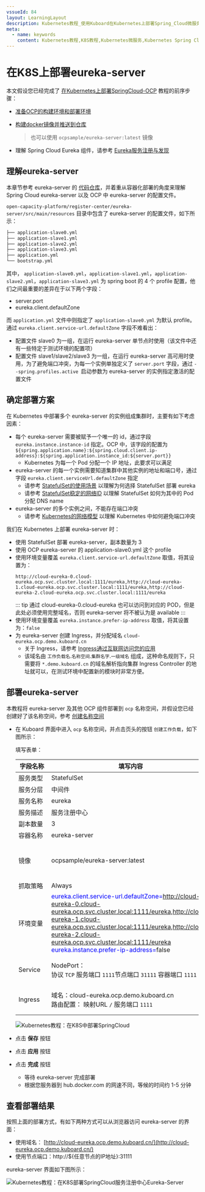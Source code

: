 ```yaml
---
vssueId: 84
layout: LearningLayout
description: Kubernetes教程_使用Kuboard在Kubernetes上部署Spring_Cloud微服务平台OCP_open_capacity_platform微服务能力开放平台_部署eureka-server
meta:
  - name: keywords
    content: Kubernetes教程,K8S教程,Kubernetes微服务,Kubernetes Spring Cloud,Kubernetes Eureka
---
```


# 在K8S上部署eureka-server

<AdSenseTitle/>

本文假设您已经完成了 [在Kubernetes上部署SpringCloud-OCP](/learning/k8s-practice/ocp/) 教程的前序步骤：
* [准备OCP的构建环境和部署环境](/learning/k8s-practice/ocp/prepare.html)

* [构建docker镜像并推送到仓库](/learning/k8s-practice/ocp/build.html)
  
    > 也可以使用 `ocpsample/eureka-server:latest` 镜像
* 理解 Spring Cloud Eureka 组件，请参考 [Eureka服务注册与发现](https://www.jianshu.com/p/c18d140ad9f6)

## 理解eureka-server

本章节参考 eureka-server 的 [代码仓库](https://gitee.com/owenwangwen/open-capacity-platform/tree/2.0.1/register-center/eureka-server)，并着重从容器化部署的角度来理解 Spring Cloud eureka-server 以及 OCP 中 eureka-server 的配置文件。

`open-capacity-platform/register-center/eureka-server/src/main/resources` 目录中包含了 eureka-server 的配置文件，如下所示：

```sh
├── application-slave0.yml
├── application-slave1.yml
├── application-slave2.yml
├── application-slave3.yml
├── application.yml
└── bootstrap.yml
```

其中， `application-slave0.yml`，`application-slave1.yml`，`application-slave2.yml`，`application-slave3.yml` 为 spring boot 的 4 个 profile 配置，他们之间最重要的差异在于以下两个字段：

* server.port
* eureka.client.defaultZone

而 `application.yml` 文件中则指定了 `application-slave0.yml` 为默认 profile。通过 `eureka.client.service-url.defaultZone` 字段不难看出：

* 配置文件 slave0 为一组，在运行 eureka-server 单节点时使用（该文件中还有一些特定于测试环境的配置项）
* 配置文件 slave1/slave2/slave3 为一组，在运行 eureka-server 高可用时使用，为了避免端口冲突，为每一个实例单独定义了 `server.port` 字段，通过 `--spring.profiles.active `启动参数为 eureka-server 的实例指定激活的配置文件



## 确定部署方案

在 Kubernetes 中部署多个 eureka-server 的实例组成集群时，主要有如下考虑因素：

* 每个 eureka-server 需要被赋予一个唯一的 id，通过字段 `eureka.instance.instance-id` 指定。OCP 中，该字段的配置为 `${spring.application.name}:${spring.cloud.client.ip-address}:${spring.application.instance_id:${server.port}}`
  * Kubernetes 为每一个 Pod 分配一个 IP 地址，此要求可以满足
* eureka-server 的每一个实例需要知道集群中其他实例的地址和端口号，通过字段 `eureka.client.serviceUrl.defaultZone` 指定
  * 请参考 [StatefulSet的使用场景](/learning/k8s-intermediate/workload/wl-statefulset/#statefulset-使用场景) 以理解为何选择 StatefulSet 部署 eureka
  * 请参考 [StatefulSet稳定的网络ID](/learning/k8s-intermediate/workload/wl-statefulset/basics.html#稳定的网络-id) 以理解 StatefulSet 如何为其中的 Pod 分配 DNS name
* eureka-server 的多个实例之间，不能存在端口冲突
  * 请参考 [Kubernetes的网络模型](/learning/k8s-intermediate/service/connecting.html#kubernetes-的网络模型) 以理解 Kubernetes 中如何避免端口冲突

我们在 Kubernetes 上部署 eureka-server 时：

* 使用 StatefulSet 部署 eureka-server，副本数量为 3
* 使用 OCP eureka-server 的 application-slave0.yml 这个 profile
* 使用环境变量覆盖 `eureka.client.service-url.defaultZone` 取值，将其设置为： 
  ```
  http://cloud-eureka-0.cloud-eureka.ocp.svc.cluster.local:1111/eureka,http://cloud-eureka-1.cloud-eureka.ocp.svc.cluster.local:1111/eureka,http://cloud-eureka-2.cloud-eureka.ocp.svc.cluster.local:1111/eureka
  ```
  ::: tip
  通过 cloud-eureka-0.cloud-eureka 也可以访问到对应的 POD，但是此处必须使用完整域名，否则 eureka-server 将不被认为是 available
  :::
* 使用环境变量覆盖 `eureka.instance.prefer-ip-address` 取值，将其设置为：`false`
* 为 eureka-server 创建 Ingress，并分配域名 `cloud-eureka.ocp.demo.kuboard.cn`
  * 关于 Ingress，请参考 [Ingress通过互联网访问您的应用](/learning/k8s-intermediate/service/ingress.html)
  * 该域名由 `工作负载名`.`名称空间`.`集群名字`.`一级域名` 组成，这种命名规则下，只需要将 `*.demo.kuboard.cn` 的域名解析指向集群 Ingress Controller 的地址就可以，在测试环境中配置新的模块时非常方便。


## 部署eureka-server

本教程将 eureka-server 及其他 OCP 组件部署到 `ocp` 名称空间，并假设您已经创建好了该名称空间，参考 [创建名称空间](/guide/cluster/namespace.html)

* 在 Kuboard 界面中进入 `ocp` 名称空间，并点击页头的按钮 `创建工作负载`，如下图所示：

  填写表单：

  | 字段名称 | 填写内容                                                     | 备注 |
  | -------- | ------------------------------------------------------------ | ---- |
  | <div style="min-width:70px;">服务类型</div> | StatefulSet                                                  |      |
  | 服务分层 | 中间件                                                       |      |
  | 服务名称 | eureka                                                       |      |
  | 服务描述 | 服务注册中心                                                 |      |
  | 副本数量 | 3                                                            |      |
  | 容器名称 | eureka-server                                                |      |
  | 镜像     | ocpsample/eureka-server:latest                               |  也可以使用自己构建的镜像    |
  | 抓取策略 | Always                                                       |      |
  | 环境变量 | <div style="max-width: 600px;"><span style="color: blue;">eureka.client.service-url.defaultZone=</span>http://cloud-eureka-0.cloud-eureka.ocp.svc.cluster.local:1111/eureka,http://cloud-eureka-1.cloud-eureka.ocp.svc.cluster.local:1111/eureka,http://cloud-eureka-2.cloud-eureka.ocp.svc.cluster.local:1111/eureka</div> <div style="max-width: 600px;"><span style="color: blue;">eureka.instance.prefer-ip-address=</span>false</div> |  填入 kuboard 时<br/>环境变量名后面不带 `=`    |
  | Service  | NodePort：<br />协议 `TCP` 服务端口 `1111`节点端口 `31111` 容器端口 `1111` |   可从节点端口访问   |
  | Ingress  | 域名：cloud-eureka.ocp.demo.kuboard.cn<br />路由配置： 映射URL `/` 服务端口 `1111` |  可通过域名访问    |

  ![Kubernetes教程：在K8S中部署SpringCloud](./eureka-server.assets/image-20190927104441574.png)


* 点击 **保存** 按钮

* 点击 **应用** 按钮

* 点击 **完成** 按钮
  * 等待 eureka-server 完成部署
  * 根据您服务器到 hub.docker.com 的网速不同，等候的时间约 1-5 分钟



## 查看部署结果

<SharingBlock>

按照上面的部署方式，有如下两种方式可以从浏览器访问 eureka-server 的界面：

* 使用域名： [http://cloud-eureka.ocp.demo.kuboard.cn/](http://cloud-eureka.ocp.demo.kuboard.cn/)
* 使用节点端口：http://${任意节点的IP地址}:31111



eureka-server 界面如下图所示：

![Kubernetes教程：在K8S部署SpringCloud服务注册中心Eureka-Server](./eureka-server.assets/image-20190927140934092.png)

</SharingBlock>
